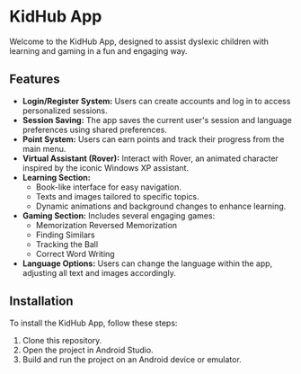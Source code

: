 # KidHub App

Welcome to the KidHub App, designed to assist dyslexic children with learning and gaming in a fun and engaging way.

## Features

- **Login/Register System:** Users can create accounts and log in to access personalized sessions.
- **Session Saving:** The app saves the current user's session and language preferences using shared preferences.
- **Point System:** Users can earn points and track their progress from the main menu.
- **Virtual Assistant (Rover):** Interact with Rover, an animated character inspired by the iconic Windows XP assistant.
- **Learning Section:**
  - Book-like interface for easy navigation.
  - Texts and images tailored to specific topics.
  - Dynamic animations and background changes to enhance learning.
- **Gaming Section:** Includes several engaging games:
  * Memorization
   Reversed Memorization
  * Finding Similars
  * Tracking the Ball
  * Correct Word Writing
- **Language Options:** Users can change the language within the app, adjusting all text and images accordingly.

## Installation

To install the KidHub App, follow these steps:

1. Clone this repository.
2. Open the project in Android Studio.
3. Build and run the project on an Android device or emulator.
